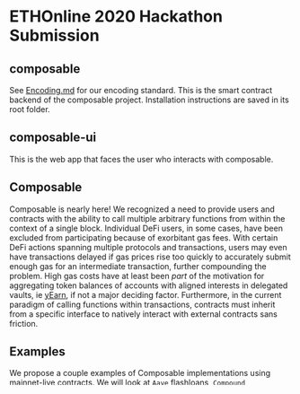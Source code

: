 # ETHOnline 2020 Hackathon Submission

## composable
See [Encoding.md](https://github.com/uclablockchain/ethonline/blob/main/docs/Encoding.md) for our encoding standard. This is the smart contract backend of the composable project. Installation instructions are saved in its root folder.

## composable-ui
This is the web app that faces the user who interacts with composable.

## Composable
Composable is nearly here! We recognized a need to provide users and contracts with the ability to call multiple arbitrary functions from within the context of a single block. Individual DeFi users, in some cases, have been excluded from participating because of exorbitant gas fees. With certain DeFi actions spanning multiple protocols and transactions, users may even have transactions delayed if gas prices rise too quickly to accurately submit enough gas for an intermediate transaction, further compounding the problem. High gas costs have at least been _part_ of the motivation for aggregating token balances of accounts with aligned interests in delegated vaults, ie [yEarn](https://yearn.finance/), if not a major deciding factor. Furthermore, in the current paradigm of calling functions within transactions, contracts must inherit from a specific interface to natively interact with external contracts sans friction.

## Examples
We propose a couple examples of Composable implementations using mainnet-live contracts. We will look at `Aave` flashloans, `Compound` governance, and `yEarn` delegated vaults.

As an example of a potential use case, consider Aave's [flashloans](https://docs.aave.com/developers/tutorials/performing-a-flash-loan/...-with-truffle), available through [aave/flashloan-box](https://github.com/aave/flashloan-box). Let's look at how it works, by inspecting the two main functions within `flashloan.sol`.


#### Resources
Consult [Resources.md](https://github.com/uclablockchain/ethonline/blob/main/docs/Resources.md) for developer docs/resources.
